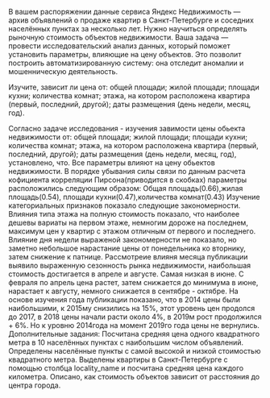 В вашем распоряжении данные сервиса Яндекс Недвижимость — архив объявлений о продаже квартир в Санкт-Петербурге и соседних населённых пунктах за несколько лет. Нужно научиться определять рыночную стоимость объектов недвижимости. Ваша задача — провести исследовательский анализ данных, который поможет установить параметры, влияющие на цену объектов. Это позволит построить автоматизированную систему: она отследит аномалии и мошенническую деятельность.

Изучите, зависит ли цена от: общей площади; жилой площади; площади кухни; количества комнат; этажа, на котором расположена квартира (первый, последний, другой); даты размещения (день недели, месяц, год).

Согласно задаче исследования - изучения завимости цены обьекта недвижимости от: общей площади; жилой площади; площади кухни; количества комнат; этажа, на котором расположена квартира (первый, последний, другой); даты размещения (день недели, месяц, год), установлено, что. Все параметры влияют на цену обьектов недвижимости. В порядке убывания силы связи по данным расчета кофициента корреляции Пирсона(приводится в скобках) параметры расположились следующим образом: Общая площадь(0.66),жилая площадь(0.54), площади кухни(0.47),количества комнат(0.43)
Изучение категориальных признаков показало следующие закономерности. Влияния типа этажа на полную стоимость показало, что наиболее дешевы вариаты на первом этаже, немногим дороже на последнем, максимум цен у квартир с этажом отличным от первого и последнего. Влияние дня недели выраженой закономерности не показало, но заметно небольшое нарастание цены от понедельника ко вторнику, затем снижение к патнице. Рассмотреие влияня месяца публикации выявило выраженную сезонность рынка недвижимости, наибольшая стоимость достигается в апреле и августе. Самая низкая в июне. С февраля по апрель цена растет, затем снижается до минимума в июне, нарастает к августу, немного снижается в сентябре - октябре. На основе изучения года публикации показано, что в 2014 цены были наибольшими, к 2015му снизились на 15%, этот уровень цен продолся до 2017, в 2018 цены начали расти около 4%, в 2019м рост продолжился + 6%. Но к уровню 2014года на момент 2019го года цены не вернулись. Дополнительные задания: Посчитана средняя цена одного квадратного метра в 10 населённых пунктах с наибольшим числом объявлений. Определены населённые пункты с самой высокой и низкой стоимостью квадратного метра. Выделены квартиры в Санкт-Петербурге с помощью столбца locality_name и посчитана средняя цена каждого километра. Описано, как стоимость объектов зависит от расстояния до центра города.
